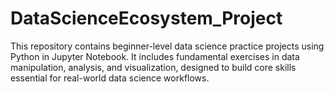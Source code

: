 # DataScienceEcosystem_Project
This repository contains beginner-level data science practice projects using Python in Jupyter Notebook. It includes fundamental exercises in data manipulation, analysis, and visualization, designed to build core skills essential for real-world data science workflows.
